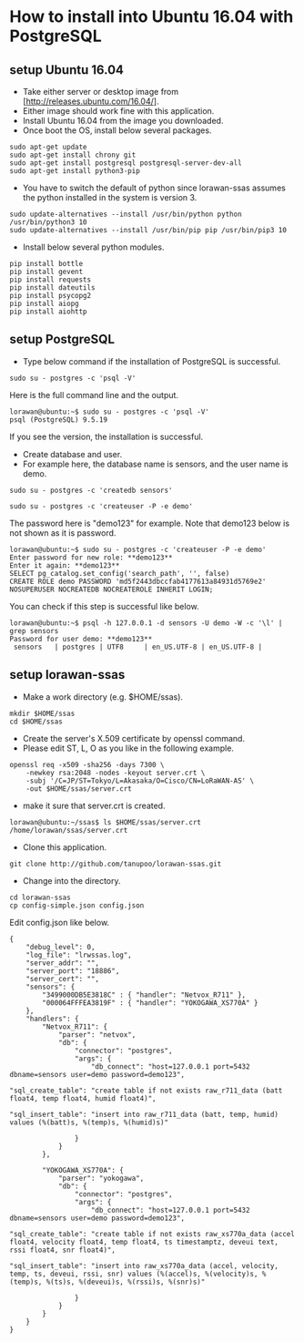 How to install into Ubuntu 16.04 with PostgreSQL
================================================

## setup Ubuntu 16.04

- Take either server or desktop image from [http://releases.ubuntu.com/16.04/].
- Either image should work fine with this application.
- Install Ubuntu 16.04 from the image you downloaded.
- Once boot the OS, install below several packages.

```
sudo apt-get update
sudo apt-get install chrony git
sudo apt-get install postgresql postgresql-server-dev-all
sudo apt-get install python3-pip
```

- You have to switch the default of python since lorawan-ssas assumes the python installed in the system is version 3.

```
sudo update-alternatives --install /usr/bin/python python /usr/bin/python3 10
sudo update-alternatives --install /usr/bin/pip pip /usr/bin/pip3 10
```

- Install below several python modules.

```
pip install bottle
pip install gevent
pip install requests
pip install dateutils
pip install psycopg2
pip install aiopg
pip install aiohttp
```

## setup PostgreSQL

- Type below command if the installation of PostgreSQL is successful.

```
sudo su - postgres -c 'psql -V'
```

Here is the full command line and the output.

```
lorawan@ubuntu:~$ sudo su - postgres -c 'psql -V'
psql (PostgreSQL) 9.5.19
```

If you see the version, the installation is successful.

- Create database and user.
- For example here, the database name is sensors, and the user name is demo.

```
sudo su - postgres -c 'createdb sensors'
```

```
sudo su - postgres -c 'createuser -P -e demo'
```

The password here is "demo123" for example.
Note that demo123 below is not shown as it is password.

```
lorawan@ubuntu:~$ sudo su - postgres -c 'createuser -P -e demo'
Enter password for new role: **demo123**
Enter it again: **demo123**
SELECT pg_catalog.set_config('search_path', '', false)
CREATE ROLE demo PASSWORD 'md5f2443dbccfab4177613a84931d5769e2' NOSUPERUSER NOCREATEDB NOCREATEROLE INHERIT LOGIN;
```

You can check if this step is successful like below.

```
lorawan@ubuntu:~$ psql -h 127.0.0.1 -d sensors -U demo -W -c '\l' | grep sensors
Password for user demo: **demo123**
 sensors   | postgres | UTF8     | en_US.UTF-8 | en_US.UTF-8 | 
```

## setup lorawan-ssas

- Make a work directory (e.g. $HOME/ssas).

```
mkdir $HOME/ssas
cd $HOME/ssas
```

- Create the server's X.509 certificate by openssl command.
- Please edit ST, L, O as you like in the following example.

```
openssl req -x509 -sha256 -days 7300 \
    -newkey rsa:2048 -nodes -keyout server.crt \
    -subj '/C=JP/ST=Tokyo/L=Akasaka/O=Cisco/CN=LoRaWAN-AS' \
    -out $HOME/ssas/server.crt
```

- make it sure that server.crt is created.

```
lorawan@ubuntu:~/ssas$ ls $HOME/ssas/server.crt
/home/lorawan/ssas/server.crt
```

- Clone this application.

```
git clone http://github.com/tanupoo/lorawan-ssas.git
```

- Change into the directory.

```
cd lorawan-ssas
cp config-simple.json config.json
```

Edit config.json like below.

```
{   
    "debug_level": 0,
    "log_file": "lrwssas.log",
    "server_addr": "",
    "server_port": "18886",
    "server_cert": "",
    "sensors": {
        "3499000DB5E3818C" : { "handler": "Netvox_R711" },
        "000064FFFEA3819F" : { "handler": "YOKOGAWA_XS770A" }
    },
    "handlers": {  
        "Netvox_R711": {
            "parser": "netvox",
            "db": {
                "connector": "postgres",
                "args": {
                    "db_connect": "host=127.0.0.1 port=5432 dbname=sensors user=demo password=demo123",

"sql_create_table": "create table if not exists raw_r711_data (batt float4, temp float4, humid float4)",

"sql_insert_table": "insert into raw_r711_data (batt, temp, humid) values (%(batt)s, %(temp)s, %(humid)s)"

                }
            }
        },

        "YOKOGAWA_XS770A": {
            "parser": "yokogawa",
            "db": {
                "connector": "postgres",
                "args": {
                    "db_connect": "host=127.0.0.1 port=5432 dbname=sensors user=demo password=demo123",

"sql_create_table": "create table if not exists raw_xs770a_data (accel float4, velocity float4, temp float4, ts timestamptz, deveui text, rssi float4, snr float4)",

"sql_insert_table": "insert into raw_xs770a_data (accel, velocity, temp, ts, deveui, rssi, snr) values (%(accel)s, %(velocity)s, %(temp)s, %(ts)s, %(deveui)s, %(rssi)s, %(snr)s)"

                }
            }
        }
    }
}
```
